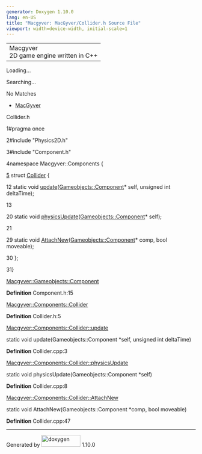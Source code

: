 ```yaml
---
generator: Doxygen 1.10.0
lang: en-US
title: "Macgyver: MacGyver/Collider.h Source File"
viewport: width=device-width, initial-scale=1
---
```


<div id="top">

<div id="titlearea">

<table data-cellspacing="0" data-cellpadding="0">
<colgroup>
<col style="width: 100%" />
</colgroup>
<tbody>
<tr id="projectrow" class="odd">
<td id="projectalign"><div id="projectname">
Macgyver
</div>
<div id="projectbrief">
2D game engine written in C++
</div></td>
</tr>
</tbody>
</table>

</div>

<div id="main-nav">

</div>

<div id="MSearchSelectWindow"
onmouseover="return searchBox.OnSearchSelectShow()"
onmouseout="return searchBox.OnSearchSelectHide()"
onkeydown="return searchBox.OnSearchSelectKey(event)">

</div>

<div id="MSearchResultsWindow">

<div id="MSearchResults">

<div class="SRPage">

<div id="SRIndex">

<div id="SRResults">

</div>

<div id="Loading" class="SRStatus">

Loading...

</div>

<div id="Searching" class="SRStatus">

Searching...

</div>

<div id="NoMatches" class="SRStatus">

No Matches

</div>

</div>

</div>

</div>

</div>

<div id="nav-path" class="navpath">

- <a href="dir_e610925873bfe0bf19b07ca2b4f6d40b.html"
  class="el">MacGyver</a>

</div>

</div>

<div class="header">

<div class="headertitle">

<div class="title">

Collider.h

</div>

</div>

</div>

<div class="contents">

<div class="fragment">

<div class="line">

<span id="l00001"></span><span class="lineno">
1</span><span class="preprocessor">\#pragma once</span>

</div>

<div class="line">

<span id="l00002"></span><span class="lineno">
2</span><span class="preprocessor">\#include "Physics2D.h"</span>

</div>

<div class="line">

<span id="l00003"></span><span class="lineno">
3</span><span class="preprocessor">\#include "Component.h"</span>

</div>

<div class="line">

<span id="l00004"></span><span class="lineno">
4</span><span class="keyword">namespace </span>Macgyver::Components {

</div>

<div id="foldopen00005" class="foldopen" data-start="{" end="};">

<div class="line">

<span id="l00005"></span><span class="lineno">
<a href="struct_macgyver_1_1_components_1_1_collider.html"
class="line">5</a></span> <span class="keyword">struct
</span><a href="struct_macgyver_1_1_components_1_1_collider.html"
class="code hl_struct">Collider</a> {

</div>

<div class="line">

<span id="l00012"></span><span class="lineno"> 12</span>
<span class="keyword">static</span>
<span class="keywordtype">void</span> <a
href="struct_macgyver_1_1_components_1_1_collider.html#a3df80261886a302e3f699ea316837e2a"
class="code hl_function">update</a>(<a href="class_macgyver_1_1_gameobjects_1_1_component.html"
class="code hl_class">Gameobjects::Component</a>\* self,
<span class="keywordtype">unsigned</span>
<span class="keywordtype">int</span> deltaTime);

</div>

<div class="line">

<span id="l00013"></span><span class="lineno"> 13</span>

</div>

<div class="line">

<span id="l00020"></span><span class="lineno"> 20</span>
<span class="keyword">static</span>
<span class="keywordtype">void</span> <a
href="struct_macgyver_1_1_components_1_1_collider.html#aad7474e6ec63640ed22524e3b9ea6583"
class="code hl_function">physicsUpdate</a>(<a href="class_macgyver_1_1_gameobjects_1_1_component.html"
class="code hl_class">Gameobjects::Component</a>\* self);

</div>

<div class="line">

<span id="l00021"></span><span class="lineno"> 21</span>

</div>

<div class="line">

<span id="l00029"></span><span class="lineno"> 29</span>
<span class="keyword">static</span>
<span class="keywordtype">void</span> <a
href="struct_macgyver_1_1_components_1_1_collider.html#ae93c43b6f382eac6a78d60062d7d85c4"
class="code hl_function">AttachNew</a>(<a href="class_macgyver_1_1_gameobjects_1_1_component.html"
class="code hl_class">Gameobjects::Component</a>\* comp,
<span class="keywordtype">bool</span> moveable);

</div>

<div class="line">

<span id="l00030"></span><span class="lineno"> 30</span> };

</div>

</div>

<div class="line">

<span id="l00031"></span><span class="lineno"> 31</span>}

</div>

<div id="aclass_macgyver_1_1_gameobjects_1_1_component_html"
class="ttc">

<div class="ttname">

[Macgyver::Gameobjects::Component](class_macgyver_1_1_gameobjects_1_1_component.html)

</div>

<div class="ttdef">

**Definition** Component.h:15

</div>

</div>

<div id="astruct_macgyver_1_1_components_1_1_collider_html" class="ttc">

<div class="ttname">

[Macgyver::Components::Collider](struct_macgyver_1_1_components_1_1_collider.html)

</div>

<div class="ttdef">

**Definition** Collider.h:5

</div>

</div>

<div id="astruct_macgyver_1_1_components_1_1_collider_html_a3df80261886a302e3f699ea316837e2a"
class="ttc">

<div class="ttname">

[Macgyver::Components::Collider::update](struct_macgyver_1_1_components_1_1_collider.html#a3df80261886a302e3f699ea316837e2a)

</div>

<div class="ttdeci">

static void update(Gameobjects::Component \*self, unsigned int
deltaTime)

</div>

<div class="ttdef">

**Definition** Collider.cpp:3

</div>

</div>

<div id="astruct_macgyver_1_1_components_1_1_collider_html_aad7474e6ec63640ed22524e3b9ea6583"
class="ttc">

<div class="ttname">

[Macgyver::Components::Collider::physicsUpdate](struct_macgyver_1_1_components_1_1_collider.html#aad7474e6ec63640ed22524e3b9ea6583)

</div>

<div class="ttdeci">

static void physicsUpdate(Gameobjects::Component \*self)

</div>

<div class="ttdef">

**Definition** Collider.cpp:8

</div>

</div>

<div id="astruct_macgyver_1_1_components_1_1_collider_html_ae93c43b6f382eac6a78d60062d7d85c4"
class="ttc">

<div class="ttname">

[Macgyver::Components::Collider::AttachNew](struct_macgyver_1_1_components_1_1_collider.html#ae93c43b6f382eac6a78d60062d7d85c4)

</div>

<div class="ttdeci">

static void AttachNew(Gameobjects::Component \*comp, bool moveable)

</div>

<div class="ttdef">

**Definition** Collider.cpp:47

</div>

</div>

</div>

</div>

------------------------------------------------------------------------

<span class="small">Generated
by [<img src="doxygen.svg" class="footer" width="104" height="31"
alt="doxygen" />](https://www.doxygen.org/index.html) 1.10.0</span>
